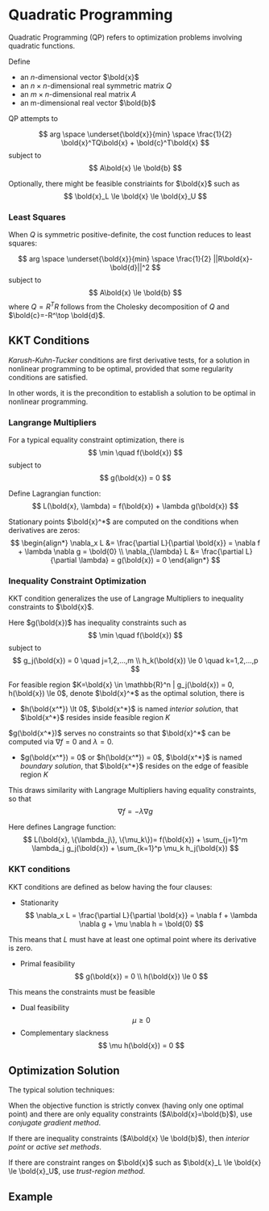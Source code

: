 # Quadratic Programming

Quadratic Programming (QP) refers to optimization problems involving quadratic functions. 

Define
* an $n$-dimensional vector $\bold{x}$
* an $n \times n$-dimensional real symmetric matrix $Q$
* an $m \times n$-dimensional real matrix $A$
* an m-dimensional real vector $\bold{b}$

QP attempts to

$$
arg \space \underset{\bold{x}}{min} \space \frac{1}{2} \bold{x}^TQ\bold{x} + \bold{c}^T\bold{x}
$$
subject to
$$
A\bold{x} \le \bold{b}
$$

Optionally, there might be feasible constriaints for $\bold{x}$ such as
$$
\bold{x}_L \le \bold{x} \le \bold{x}_U
$$

### Least Squares

When $Q$ is symmetric positive-definite, the cost function reduces to least squares:

$$
arg \space \underset{\bold{x}}{min} \space \frac{1}{2} ||R\bold{x}-\bold{d}||^2
$$
subject to
$$
A\bold{x} \le \bold{b}
$$
where $Q=R^TR$ follows from the Cholesky decomposition of $Q$ and $\bold{c}=-R^\top \bold{d}$.

## KKT Conditions

*Karush-Kuhn-Tucker* conditions are first derivative tests, for a solution in nonlinear programming to be optimal, provided that some regularity conditions are satisfied.

In other words, it is the precondition to establish a solution to be optimal in nonlinear programming.

### Langrange Multipliers

For a typical equality constraint optimization, there is
$$
\min \quad f(\bold{x})
$$
subject to
$$
g(\bold{x}) = 0
$$

Define Lagrangian function:
$$
L(\bold{x}, \lambda) = f(\bold{x}) + \lambda g(\bold{x})
$$

Stationary points $\bold{x}^*$ are computed on the conditions when derivatives are zeros:
$$
\begin{align*}
\nabla_x L &= \frac{\partial L}{\partial \bold{x}} = \nabla f + \lambda \nabla g = \bold{0}
\\
\nabla_{\lambda} L &= \frac{\partial L}{\partial \lambda} = g(\bold{x}) = 0
\end{align*}
$$

### Inequality Constraint Optimization

KKT condition generalizes the use of Langrage Multipliers to inequality constraints to $\bold{x}$.

Here $g(\bold{x})$ has inequality constraints such as
$$
\min \quad f(\bold{x})
$$
subject to
$$
g_j(\bold{x}) = 0 \quad j=1,2,...,m
\\
h_k(\bold{x}) \le 0 \quad k=1,2,...,p
$$

For feasible region $K=\bold{x} \in \mathbb{R}^n | g_j(\bold{x}) = 0, h(\bold{x}) \le 0$, denote $\bold{x}^*$ as the optimal solution, there is

* $h(\bold{x^*}) \lt 0$, $\bold{x^*}$ is named *interior solution*, that $\bold{x^*}$ resides inside feasible region $K$

$g(\bold{x^*})$ serves no constraints so that $\bold{x}^*$ can be computed via $\nabla f = 0$ and $\lambda = 0$.

* $g(\bold{x^*}) = 0$ or $h(\bold{x^*}) = 0$, $\bold{x^*}$ is named *boundary solution*, that $\bold{x^*}$ resides on the edge of feasible region $K$

This draws similarity with Langrage Multipliers having equality constraints, so that
$$
\nabla f = -\lambda \nabla g
$$

Here defines Langrage function:
$$
L(\bold{x}, \{\lambda_j\}, \{\mu_k\})=
f(\bold{x}) + \sum_{j=1}^m \lambda_j g_j(\bold{x}) + \sum_{k=1}^p \mu_k h_j(\bold{x})
$$

### KKT conditions

KKT conditions are defined as below having the four clauses:

* Stationarity
$$
\nabla_x L = \frac{\partial L}{\partial \bold{x}} = \nabla f + \lambda \nabla g + \mu \nabla h = \bold{0}
$$

This means that $L$ must have at least one optimal point where its derivative is zero.

* Primal feasibility
$$
g(\bold{x}) = 0
\\
h(\bold{x}) \le 0
$$

This means the constraints must be feasible 

* Dual feasibility
$$
\mu \ge 0
$$
* Complementary slackness
$$
\mu h(\bold{x}) = 0
$$

## Optimization Solution

The typical solution techniques: 

When the objective function is strictly convex (having only one optimal point) and there are only equality constraints ($A\bold{x}=\bold{b}$), use *conjugate gradient method*. 

If there are inequality constraints ($A\bold{x} \le \bold{b}$), then *interior point* or *active set methods*.

If there are constraint ranges on $\bold{x}$ such as $\bold{x}_L \le \bold{x} \le \bold{x}_U$, use *trust-region method*.

## Example

